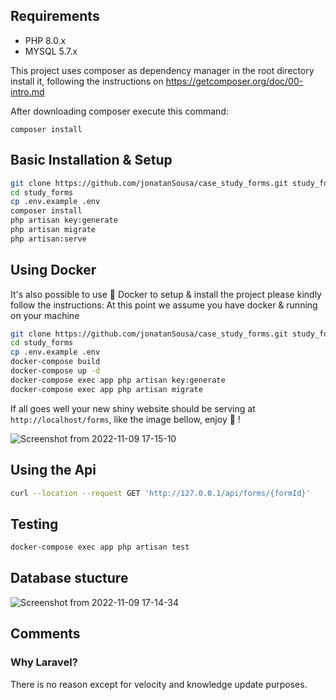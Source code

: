 ## Requirements
- PHP 8.0.x
- MYSQL 5.7.x

This project  uses composer as dependency manager in the root directory install it,
following the instructions on https://getcomposer.org/doc/00-intro.md

After downloading composer execute this command:
```
composer install
```

## Basic Installation & Setup

```bash
git clone https://github.com/jonatanSousa/case_study_forms.git study_forms
cd study_forms
cp .env.example .env
composer install
php artisan key:generate
php artisan migrate
php artisan:serve
```

## Using Docker

It's also possible to use 🐳 Docker to setup & install the project please kindly follow the instructions:
At this point we assume you have docker & running on your machine

```bash
git clone https://github.com/jonatanSousa/case_study_forms.git study_forms
cd study_forms
cp .env.example .env
docker-compose build
docker-compose up -d
docker-compose exec app php artisan key:generate
docker-compose exec app php artisan migrate
```

If all goes well your new shiny website should be serving at ``http://localhost/forms``, like the image bellow, enjoy 🎉 !

![Screenshot from 2022-11-09 17-15-10](https://user-images.githubusercontent.com/35583616/200897112-c1030650-87f7-46e3-978c-5988dd61f39d.png)

## Using the Api

```bash
curl --location --request GET 'http://127.0.0.1/api/forms/{formId}'
```

## Testing

```bash
docker-compose exec app php artisan test
```

## Database stucture 

![Screenshot from 2022-11-09 17-14-34](https://user-images.githubusercontent.com/35583616/200897138-f85db7ed-5761-4d5f-93fc-fc14f00a2765.png)

## Comments

### Why Laravel?
There is no reason except for velocity and knowledge update purposes.


